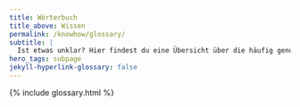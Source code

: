```yaml
---
title: Wörterbuch
title_above: Wissen
permalink: /knowhow/glossary/
subtitle: |
  Ist etwas unklar? Hier findest du eine Übersicht über die häufig genutzte Begriffe in Bezug auf INTIA.
hero_tags: subpage
jekyll-hyperlink-glossary: false
---
```


{% include glossary.html %}
